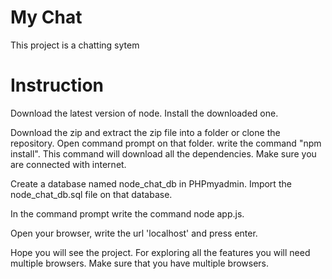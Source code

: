 # My Chat

This project is a chatting sytem

# Instruction

Download the latest version of node. Install the downloaded one. 

Download the zip and extract the zip file into a folder or clone the repository. Open command prompt on that folder.
write the command "npm install". This command will download all the dependencies. Make sure you are connected with internet. 

Create a database named node_chat_db in PHPmyadmin. Import the node_chat_db.sql file on that database.

In the command prompt write the command  node app.js.

Open your browser, write the url 'localhost' and press enter.

Hope you will see the project. For exploring all the features you will need multiple browsers. Make sure that you have multiple browsers.
